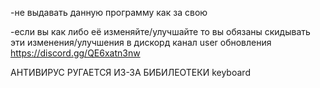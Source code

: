 -не выдавать данную программу как за свою



-если вы как либо её изменяйте/улучшайте то вы обязаны скидывать эти изменения/улучшения в дискорд канал user обновления https://discord.gg/QE6xatn3nw



АНТИВИРУС РУГАЕТСЯ ИЗ-ЗА БИБИЛЕОТЕКИ keyboard
